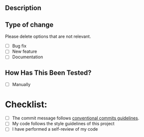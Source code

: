 ## Description
<!--- Describe your changes in detail -->

## Type of change

Please delete options that are not relevant.

- [ ] Bug fix
- [ ] New feature
- [ ] Documentation

## How Has This Been Tested?

<!--- Please describe the tests that you ran to verify your changes. Provide instructions so we can reproduce. Please also list any relevant details for your test configuration-->

- [ ] Manually

# Checklist:

- [ ] The commit message follows [conventional commits guidelines](https://www.conventionalcommits.org/en/v1.0.0/).
- [ ] My code follows the style guidelines of this project
- [ ] I have performed a self-review of my code